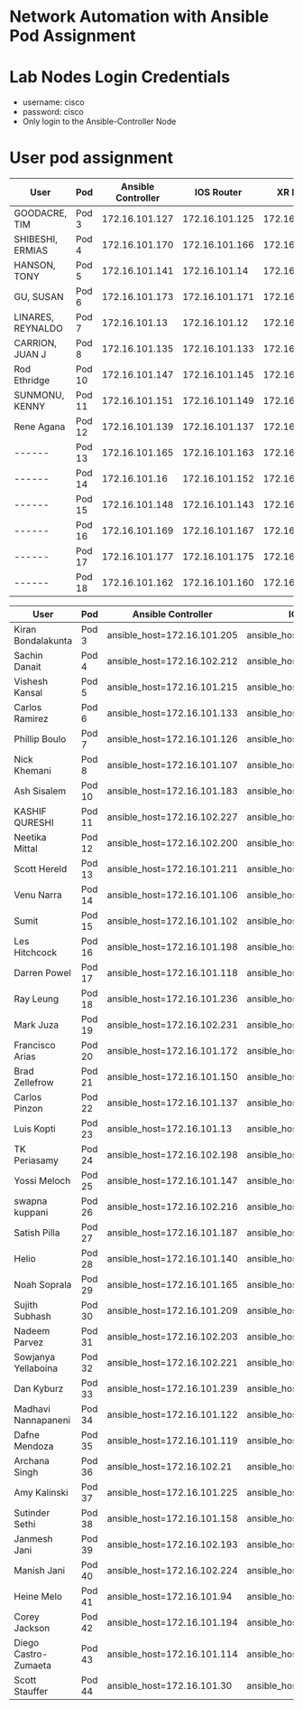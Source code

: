 # Network Automation with Ansible Pod Assignment

# Lab Nodes Login Credentials
- username: cisco
- password: cisco
- Only login to the Ansible-Controller Node

# User pod assignment

| User | Pod | Ansible Controller | IOS Router | XR Router|
|------|-----|--------------------|------------|-----------|
| GOODACRE, TIM |	Pod 3 | 172.16.101.127 | 172.16.101.125 | 172.16.101.126 |
| SHIBESHI, ERMIAS |	Pod 4 | 172.16.101.170 | 172.16.101.166 | 172.16.101.17 |
| HANSON, TONY  |	Pod 5 | 172.16.101.141 | 172.16.101.14 | 172.16.101.140 |
| GU, SUSAN |	Pod 6 | 172.16.101.173 | 172.16.101.171 | 172.16.101.172 |
| LINARES, REYNALDO |	Pod 7 | 172.16.101.13 | 172.16.101.12 | 172.16.101.128 |
| CARRION, JUAN J |	Pod 8 | 172.16.101.135 | 172.16.101.133 | 172.16.101.134 |
| Rod Ethridge |	Pod 10 | 172.16.101.147 | 172.16.101.145 | 172.16.101.146 |
| SUNMONU, KENNY |	Pod 11 | 172.16.101.151 | 172.16.101.149 | 172.16.101.150 |
| Rene Agana |	Pod 12 | 172.16.101.139 | 172.16.101.137 | 172.16.101.138 |
| ------ |	Pod 13 | 172.16.101.165 | 172.16.101.163 | 172.16.101.164 |
| ------ |	Pod 14 | 172.16.101.16 | 172.16.101.152 | 172.16.101.159 |
| ------ |	Pod 15 | 172.16.101.148 | 172.16.101.143 | 172.16.101.144 |
| ------ |	Pod 16 | 172.16.101.169 | 172.16.101.167 | 172.16.101.168 |
| ------ |	Pod 17 | 172.16.101.177 | 172.16.101.175 | 172.16.101.176 |
| ------ |	Pod 18 | 172.16.101.162 | 172.16.101.160 | 172.16.101.161 |


|	User	|	Pod	|	Ansible	Controller	|	IOS	Router	|	XR	Router|
|------|-----|--------------------|------------|-----------|												
|	Kiran	Bondalakunta	|	Pod	3	|	ansible_host=172.16.101.205	|	ansible_host=172.16.101.203	|	ansible_host=172.16.101.204	|
|	Sachin	Danait	|	Pod	4	|	ansible_host=172.16.102.212	|	ansible_host=172.16.102.218	|	ansible_host=172.16.102.211	|
|	Vishesh	Kansal	|	Pod	5	|	ansible_host=172.16.101.215	|	ansible_host=172.16.101.213	|	ansible_host=172.16.101.214	|
|	Carlos	Ramirez	|	Pod	6	|	ansible_host=172.16.101.133	|	ansible_host=172.16.101.131	|	ansible_host=172.16.101.132	|
|	Phillip	Boulo	|	Pod	7	|	ansible_host=172.16.101.126	|	ansible_host=172.16.101.123	|	ansible_host=172.16.101.125	|
|	Nick	Khemani	|	Pod	8	|	ansible_host=172.16.101.107	|	ansible_host=172.16.101.124	|	ansible_host=172.16.101.103	|
|	Ash	Sisalem	|	Pod	10	|	ansible_host=172.16.101.183	|	ansible_host=172.16.101.181	|	ansible_host=172.16.101.182	|
|	KASHIF	QURESHI	|	Pod	11	|	ansible_host=172.16.102.227	|	ansible_host=172.16.102.233	|	ansible_host=172.16.102.226	|
|	Neetika	Mittal	|	Pod	12	|	ansible_host=172.16.102.200	|	ansible_host=172.16.102.204	|	ansible_host=172.16.102.199	|
|	Scott	Hereld	|	Pod	13	|	ansible_host=172.16.101.211	|	ansible_host=172.16.101.21	|	ansible_host=172.16.101.210	|
|	Venu	Narra	|	Pod	14	|	ansible_host=172.16.101.106	|	ansible_host=172.16.101.104	|	ansible_host=172.16.101.105	|
|	Sumit		|	Pod	15	|	ansible_host=172.16.101.102	|	ansible_host=172.16.101.100	|	ansible_host=172.16.101.101	|
|	Les	Hitchcock	|	Pod	16	|	ansible_host=172.16.101.198	|	ansible_host=172.16.101.196	|	ansible_host=172.16.101.197	|
|	Darren	Powel	|	Pod	17	|	ansible_host=172.16.101.118	|	ansible_host=172.16.101.116	|	ansible_host=172.16.101.117	|
|	Ray	Leung	|	Pod	18	|	ansible_host=172.16.101.236	|	ansible_host=172.16.101.234	|	ansible_host=172.16.101.235	|
|	Mark	Juza	|	Pod	19	|	ansible_host=172.16.102.231	|	ansible_host=172.16.102.23	|	ansible_host=172.16.102.230	|
|	Francisco	Arias	|	Pod	20	|	ansible_host=172.16.101.172	|	ansible_host=172.16.101.170	|	ansible_host=172.16.101.171	|
|	Brad	Zellefrow	|	Pod	21	|	ansible_host=172.16.101.150	|	ansible_host=172.16.101.149	|	ansible_host=172.16.101.15	|
|	Carlos	Pinzon	|	Pod	22	|	ansible_host=172.16.101.137	|	ansible_host=172.16.101.135	|	ansible_host=172.16.101.136	|
|	Luis	Kopti	|	Pod	23	|	ansible_host=172.16.101.13	|	ansible_host=172.16.101.128	|	ansible_host=172.16.101.129	|
|	TK	Periasamy	|	Pod	24	|	ansible_host=172.16.102.198	|	ansible_host=172.16.102.213	|	ansible_host=172.16.102.196	|
|	Yossi	Meloch	|	Pod	25	|	ansible_host=172.16.101.147	|	ansible_host=172.16.101.145	|	ansible_host=172.16.101.146	|
|	swapna	kuppani	|	Pod	26	|	ansible_host=172.16.102.216	|	ansible_host=172.16.102.229	|	ansible_host=172.16.102.215	|
|	Satish	Pilla	|	Pod	27	|	ansible_host=172.16.101.187	|	ansible_host=172.16.101.185	|	ansible_host=172.16.101.186	|
|	Helio		|	Pod	28	|	ansible_host=172.16.101.140	|	ansible_host=172.16.101.139	|	ansible_host=172.16.101.14	|
|	Noah	Soprala	|	Pod	29	|	ansible_host=172.16.101.165	|	ansible_host=172.16.101.163	|	ansible_host=172.16.101.164	|
|	Sujith	Subhash	|	Pod	30	|	ansible_host=172.16.101.209	|	ansible_host=172.16.101.207	|	ansible_host=172.16.101.208	|
|	Nadeem	Parvez	|	Pod	31	|	ansible_host=172.16.102.203	|	ansible_host=172.16.102.209	|	ansible_host=172.16.102.202	|
|	Sowjanya	Yellaboina	|	Pod	32	|	ansible_host=172.16.102.221	|	ansible_host=172.16.102.219	|	ansible_host=172.16.102.220	|
|	Dan	Kyburz	|	Pod	33	|	ansible_host=172.16.101.239	|	ansible_host=172.16.101.237	|	ansible_host=172.16.101.238	|
|	Madhavi	Nannapaneni	|	Pod	34	|	ansible_host=172.16.101.122	|	ansible_host=172.16.101.120	|	ansible_host=172.16.101.121	|
|	Dafne	Mendoza	|	Pod	35	|	ansible_host=172.16.101.119	|	ansible_host=172.16.101.111	|	ansible_host=172.16.101.115	|
|	Archana	Singh	|	Pod	36	|	ansible_host=172.16.102.21	|	ansible_host=172.16.102.207	|	ansible_host=172.16.102.208	|
|	Amy	Kalinski	|	Pod	37	|	ansible_host=172.16.101.225	|	ansible_host=172.16.101.223	|	ansible_host=172.16.101.224	|
|	Sutinder	Sethi	|	Pod	38	|	ansible_host=172.16.101.158	|	ansible_host=172.16.101.156	|	ansible_host=172.16.101.157	|
|	Janmesh	Jani	|	Pod	39	|	ansible_host=172.16.102.193	|	ansible_host=172.16.102.197	|	ansible_host=172.16.102.192	|
|	Manish	Jani	|	Pod	40	|	ansible_host=172.16.102.224	|	ansible_host=172.16.102.234	|	ansible_host=172.16.102.223	|
|	Heine	Melo	|	Pod	41	|	ansible_host=172.16.101.94	|	ansible_host=172.16.101.92	|	ansible_host=172.16.101.93	|
|	Corey	Jackson	|	Pod	42	|	ansible_host=172.16.101.194	|	ansible_host=172.16.101.192	|	ansible_host=172.16.101.193	|
|	Diego	Castro-Zumaeta	|	Pod	43	|	ansible_host=172.16.101.114	|	ansible_host=172.16.101.112	|	ansible_host=172.16.101.113	|
|	Scott	Stauffer	|	Pod	44	|	ansible_host=172.16.101.30	|	ansible_host=172.16.101.28	|	ansible_host=172.16.101.29	|
